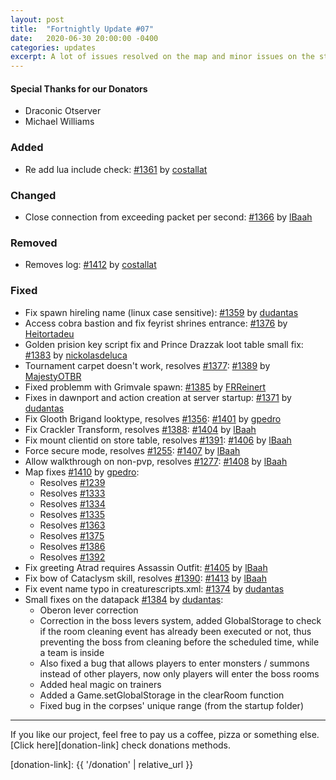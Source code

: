 ```yaml
---
layout: post
title:  "Fortnightly Update #07"
date:   2020-06-30 20:00:00 -0400
categories: updates
excerpt: A lot of issues resolved on the map and minor issues on the store, monsters, and quests.
---
```


#### Special Thanks for our Donators
- Draconic Otserver
- Michael Williams

### Added
- Re add lua include check: [#1361][pr-1361] by [costallat][gh-costallat]


### Changed
- Close connection from exceeding packet per second: [#1366][pr-1366] by [lBaah][gh-lbaah]


### Removed
- Removes log: [#1412][pr-1412] by [costallat][gh-costallat]


### Fixed
- Fix spawn hireling name (linux case sensitive): [#1359][pr-1359] by [dudantas][gh-dudantas]
- Access cobra bastion and fix feyrist shrines entrance: [#1376][pr-1376] by [Heitortadeu][gh-heitortadeu]
- Golden prision key script fix and Prince Drazzak loot table small fix: [#1383][pr-1383] by [nickolasdeluca][gh-nickolasdeluca]
- Tournament carpet doesn't work, resolves [#1377][issue-1377]: [#1389][pr-1389] by [MajestyOTBR][gh-majestyotbr]
- Fixed problemm with Grimvale spawn: [#1385][pr-1385] by [FRReinert][gh-frreinert]
- Fixes in dawnport and action creation at server startup: [#1371][pr-1371] by [dudantas][gh-dudantas]
- Fix Glooth Brigand looktype, resolves [#1356][issue-1356]: [#1401][pr-1401] by [gpedro][gh-gpedro]
- Fix Crackler Transform, resolves [#1388][issue-1388]: [#1404][pr-1404] by [lBaah][gh-lbaah]
- Fix mount clientid on store table, resolves [#1391][issue-1391]: [#1406][pr-1406] by [lBaah][gh-lbaah]
- Force secure mode, resolves [#1255][issue-1255]: [#1407][pr-1407] by [lBaah][gh-lbaah]
- Allow walkthrough on non-pvp, resolves [#1277][issue-1277]: [#1408][pr-1408] by [lBaah][gh-lbaah]
- Map fixes [#1410][pr-1410] by [gpedro][gh-gpedro]:
  - Resolves [#1239][issue-1239]
  - Resolves [#1333][issue-1333]
  - Resolves [#1334][issue-1334]
  - Resolves [#1335][issue-1335]
  - Resolves [#1363][issue-1363]
  - Resolves [#1375][issue-1375]
  - Resolves [#1386][issue-1386]
  - Resolves [#1392][issue-1392]
- Fix greeting Atrad requires Assassin Outfit: [#1405][pr-1405] by [lBaah][gh-lbaah]
- Fix bow of Cataclysm skill, resolves [#1390][issue-1390]: [#1413][pr-1413] by [lBaah][gh-lbaah]
- Fix event name typo in creaturescripts.xml: [#1374][pr-1374] by [dudantas][gh-dudantas]
- Small fixes on the datapack [#1384][pr-1384] by [dudantas][gh-dudantas]:
  - Oberon lever correction
  - Correction in the boss levers system, added GlobalStorage to check if the room cleaning event has already been executed or not, thus preventing the boss from cleaning before the scheduled time, while a team is inside
  - Also fixed a bug that allows players to enter monsters / summons instead of other players, now only players will enter the boss rooms
  - Added heal magic on trainers
  - Added a Game.setGlobalStorage in the clearRoom function
  - Fixed bug in the corpses' unique range (from the startup folder)

---

If you like our project, feel free to pay us a coffee, pizza or something else. [Click here][donation-link] check donations methods.

[donation-link]: {{ '/donation' | relative_url }}

[commit-e69199ab2]: https://github.com/opentibiabr/otservbr-global/commit/e69199ab2
[commit-3fdc41f2e]: https://github.com/opentibiabr/otservbr-global/commit/3fdc41f2e

[pr-1359]: https://github.com/opentibiabr/otservbr-global/pull/1359
[pr-1361]: https://github.com/opentibiabr/otservbr-global/pull/1361
[pr-1366]: https://github.com/opentibiabr/otservbr-global/pull/1366
[pr-1371]: https://github.com/opentibiabr/otservbr-global/pull/1371
[pr-1374]: https://github.com/opentibiabr/otservbr-global/pull/1374
[pr-1376]: https://github.com/opentibiabr/otservbr-global/pull/1376
[pr-1383]: https://github.com/opentibiabr/otservbr-global/pull/1383
[pr-1384]: https://github.com/opentibiabr/otservbr-global/pull/1384
[pr-1385]: https://github.com/opentibiabr/otservbr-global/pull/1385
[pr-1389]: https://github.com/opentibiabr/otservbr-global/pull/1389
[pr-1401]: https://github.com/opentibiabr/otservbr-global/pull/1401
[pr-1404]: https://github.com/opentibiabr/otservbr-global/pull/1404
[pr-1405]: https://github.com/opentibiabr/otservbr-global/pull/1405
[pr-1406]: https://github.com/opentibiabr/otservbr-global/pull/1406
[pr-1407]: https://github.com/opentibiabr/otservbr-global/pull/1407
[pr-1408]: https://github.com/opentibiabr/otservbr-global/pull/1408
[pr-1410]: https://github.com/opentibiabr/otservbr-global/pull/1410
[pr-1412]: https://github.com/opentibiabr/otservbr-global/pull/1412
[pr-1413]: https://github.com/opentibiabr/otservbr-global/pull/1413

[issue-1239]: https://github.com/opentibiabr/otservbr-global/issues/1239
[issue-1255]: https://github.com/opentibiabr/otservbr-global/issues/1255
[issue-1277]: https://github.com/opentibiabr/otservbr-global/issues/1277
[issue-1333]: https://github.com/opentibiabr/otservbr-global/issues/1333
[issue-1334]: https://github.com/opentibiabr/otservbr-global/issues/1334
[issue-1335]: https://github.com/opentibiabr/otservbr-global/issues/1335
[issue-1356]: https://github.com/opentibiabr/otservbr-global/issues/1356
[issue-1363]: https://github.com/opentibiabr/otservbr-global/issues/1363
[issue-1375]: https://github.com/opentibiabr/otservbr-global/issues/1375
[issue-1377]: https://github.com/opentibiabr/otservbr-global/issues/1377
[issue-1386]: https://github.com/opentibiabr/otservbr-global/issues/1386
[issue-1388]: https://github.com/opentibiabr/otservbr-global/issues/1388
[issue-1390]: https://github.com/opentibiabr/otservbr-global/issues/1390
[issue-1391]: https://github.com/opentibiabr/otservbr-global/issues/1391
[issue-1392]: https://github.com/opentibiabr/otservbr-global/issues/1392

[gh-dudantas]: https://github.com/dudantas
[gh-costallat]: https://github.com/costallat
[gh-lbaah]: https://github.com/lBaah
[gh-nickolasdeluca]: https://github.com/nickolasdeluca
[gh-majestyotbr]: https://github.com/MajestyOTBR
[gh-frreinert]: https://github.com/FRReinert
[gh-heitortadeu]: https://github.com/Heitortadeu
[gh-gpedro]: https://github.com/gpedro

